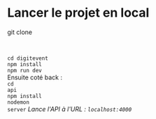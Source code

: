 # Lancer le projet en local

git clone

<br>

<code>cd digitevent</code>
<br>
<code>npm install</code>
<br>
<code>npm run dev</code>
<br>
Ensuite coté back :
<br>
<code>cd api</code>
<br>
<code>npm install</code>
<br>
<code>nodemon server</code> <em> Lance l'API à l'URL : <code>localhost:4000</code> </em>

